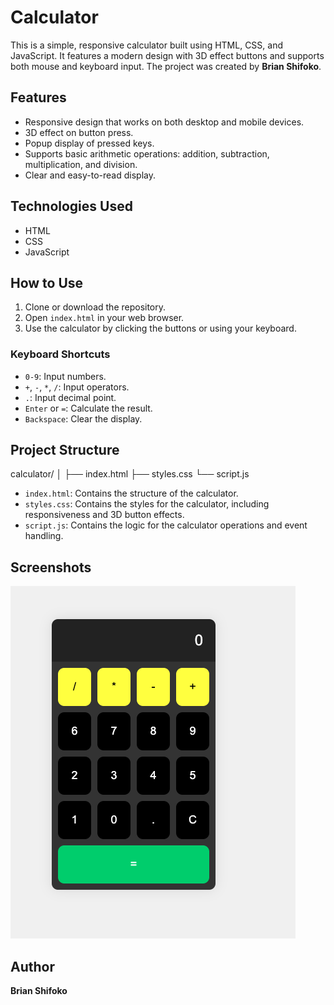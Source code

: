 # Calculator

This is a simple, responsive calculator built using HTML, CSS, and JavaScript. It features a modern design with 3D effect buttons and supports both mouse and keyboard input. The project was created by **Brian Shifoko**.

## Features

- Responsive design that works on both desktop and mobile devices.
- 3D effect on button press.
- Popup display of pressed keys.
- Supports basic arithmetic operations: addition, subtraction, multiplication, and division.
- Clear and easy-to-read display.

## Technologies Used

- HTML
- CSS
- JavaScript

## How to Use

1. Clone or download the repository.
2. Open `index.html` in your web browser.
3. Use the calculator by clicking the buttons or using your keyboard.

### Keyboard Shortcuts

- `0-9`: Input numbers.
- `+`, `-`, `*`, `/`: Input operators.
- `.`: Input decimal point.
- `Enter` or `=`: Calculate the result.
- `Backspace`: Clear the display.

## Project Structure

calculator/
│
├── index.html
├── styles.css
└── script.js


- `index.html`: Contains the structure of the calculator.
- `styles.css`: Contains the styles for the calculator, including responsiveness and 3D button effects.
- `script.js`: Contains the logic for the calculator operations and event handling.

## Screenshots

![Calculator Screenshot](images/Calculator%20screenshot.png)

## Author

**Brian Shifoko**



